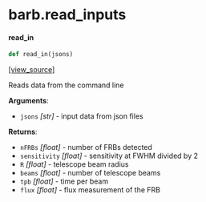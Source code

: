 <a id="barb.read_inputs"></a>

# barb.read\_inputs

<a id="barb.read_inputs.read_in"></a>

#### read\_in

```python
def read_in(jsons)
```

[[view_source]](https://github.com/barb/blob/79d3578bf05a69fa25a4fbb69e564ae26bb4dcfa/barb/read_inputs.py#L6)

Reads data from the command line

**Arguments**:

- `jsons` _[str]_ - input data from json files
  

**Returns**:

- `nFRBs` _[float]_ - number of FRBs detected
- `sensitivity` _[float]_ - sensitivity at FWHM divided by 2
- `R` _[float]_ - telescope beam radius
- `beams` _[float]_ - number of telescope beams
- `tpb` _[float]_ - time per beam
- `flux` _[float]_ - flux measurement of the FRB

